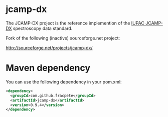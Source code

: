 jcamp-dx
========

The JCAMP-DX project is the reference implemention of the [IUPAC JCAMP-DX](http://www.jcamp-dx.org/protocols.html) spectroscopy data standard.

Fork of the following (inactive) sourceforge.net project:

http://sourceforge.net/projects/jcamp-dx/

# Maven dependency #

You can use the following dependency in your pom.xml:

```xml
<dependency>
  <groupId>com.github.fracpete</groupId>
  <artifactId>jcamp-dx</artifactId>
  <version>0.9.4</version>
</dependency>
```
